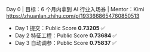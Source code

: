 Day 0 | 目标：6 个月内拿到 AI 行业入场券 | Mentor：Kimi
https://zhuanlan.zhihu.com/p/1933668654760850513
- Day 1 提交：Public Score **0.73205** ✅
- Day 2 特征工程：Public Score **0.73684** ✅
- Day 3 自动调参：Public Score **0.75837** ✅

